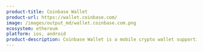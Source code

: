 ```yaml
---
product-title: Coinbase Wallet
product-url: https://wallet.coinbase.com/
image: /images/output_md/wallet.coinbase.com.png
ecosystem: ethereum
platform: ios, android
product-description: Coinbase Wallet is a mobile crypto wallet supporting multicoin assets as well as ERC-20 tokens and ERC-721 collectibles. Coinbase Wallet also provides access to Web 3 Decentralized Applications (DApps) powered by Ethereum smart contracts.  
---
```

